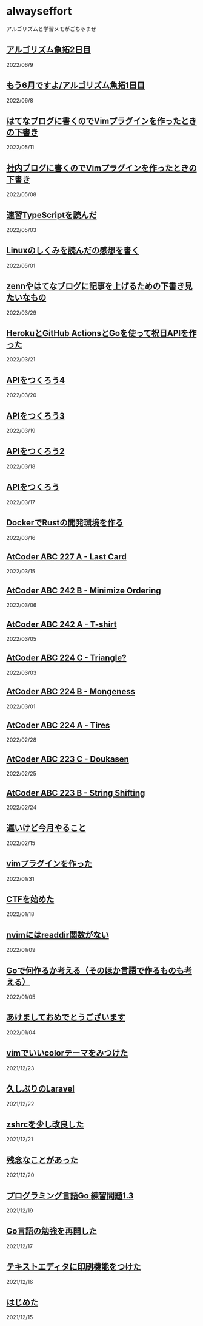 # alwayseffort

アルゴリズムと学習メモがごちゃまぜ

## [アルゴリズム魚拓2日目](202206/9.md)
2022/06/9
## [もう6月ですよ/アルゴリズム魚拓1日目](202206/8.md)
2022/06/8
## [はてなブログに書くのでVimプラグインを作ったときの下書き](202205/11.md)
2022/05/11
## [社内ブログに書くのでVimプラグインを作ったときの下書き](202205/8.md)
2022/05/08
## [速習TypeScriptを読んだ](202205/3.md)
2022/05/03
## [Linuxのしくみを読んだの感想を書く](202205/1.md)
2022/05/01
## [zennやはてなブログに記事を上げるための下書き見たいなもの](202203/29.md)
2022/03/29
## [HerokuとGitHub ActionsとGoを使って祝日APIを作った](202203/21.md)
2022/03/21
## [APIをつくろう4](202203/20.md)
2022/03/20
## [APIをつくろう3](202203/19.md)
2022/03/19
## [APIをつくろう2](202203/18.md)
2022/03/18
## [APIをつくろう](202203/17.md)
2022/03/17
## [DockerでRustの開発環境を作る](202203/16.md)
2022/03/16
## [AtCoder ABC 227 A - Last Card](202203/15.md)
2022/03/15
## [AtCoder ABC 242 B - Minimize Ordering](202203/6.md)
2022/03/06
## [AtCoder ABC 242 A - T-shirt](202203/5.md)
2022/03/05
## [AtCoder ABC 224 C - Triangle?](202203/3.md)
2022/03/03
## [AtCoder ABC 224 B - Mongeness](202203/1.md)
2022/03/01
## [AtCoder ABC 224 A - Tires](202202/28.md)
2022/02/28
## [AtCoder ABC 223 C - Doukasen](202202/25.md)
2022/02/25
## [AtCoder ABC 223 B - String Shifting](202202/24.md)
2022/02/24
## [遅いけど今月やること](202202/15.md)
2022/02/15
## [vimプラグインを作った](202201/31.md)
2022/01/31
## [CTFを始めた](202201/18.md)
2022/01/18
## [nvimにはreaddir関数がない](202201/9.md)
2022/01/09
## [Goで何作るか考える（そのほか言語で作るものも考える）](202201/5.md)
2022/01/05
## [あけましておめでとうございます](202201/4.md)
2022/01/04
## [vimでいいcolorテーマをみつけた](202112/23.md)
2021/12/23
## [久しぶりのLaravel](202112/22.md)
2021/12/22
## [zshrcを少し改良した](202112/21.md)
2021/12/21
## [残念なことがあった](202112/20.md)
2021/12/20
## [プログラミング言語Go 練習問題1.3](202112/19.md)
2021/12/19
## [Go言語の勉強を再開した](202112/17.md)
2021/12/17
## [テキストエディタに印刷機能をつけた](202112/16.md)
2021/12/16
## [はじめた](202112/15.md)
2021/12/15
